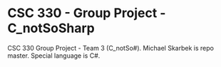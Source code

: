 # CSC 330 - Group Project - C_notSoSharp

CSC 330 Group Project - Team 3 (C_notSo#).  Michael Skarbek is repo master.  Special language is C#.
